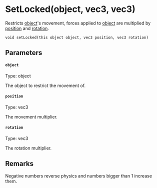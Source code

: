 # SetLocked(object, vec3, vec3)

Restricts [object](#object)'s movement, forces applied to [object](#object) are multiplied by [position](#position) and [rotation](#rotation).

```
void setLocked(this object object, vec3 position, vec3 rotation)
```

## Parameters

#### `object`
Type: object

The object to restrict the movement of.

#### `position`
Type: vec3

The movement multiplier.

#### `rotation`
Type: vec3

The rotation multiplier.

## Remarks

Negative numbers reverse physics and numbers bigger than 1 increase them.

